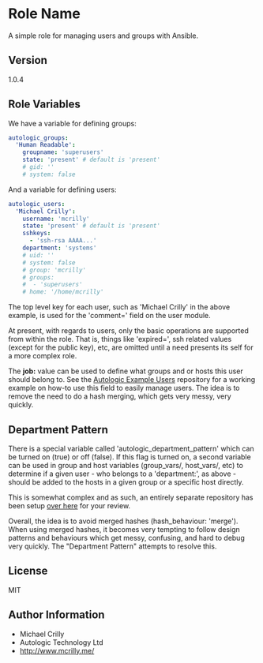# Role Name

A simple role for managing users and groups with Ansible.

## Version

1.0.4

## Role Variables

We have a variable for defining groups:

```yaml
autologic_groups:
  'Human Readable':
    groupname: 'superusers'
    state: 'present' # default is 'present'
    # gid: ''
    # system: false
```

And a variable for defining users:

```yaml
autologic_users:
  'Michael Crilly':
    username: 'mcrilly'
    state: 'present' # default is 'present'
    sshkeys:
      - 'ssh-rsa AAAA...'
    department: 'systems'
    # uid: ''
    # system: false
    # group: 'mcrilly'
    # groups:
    #  - 'superusers'
    # home: '/home/mcrilly'
```

The top level key for each user, such as 'Michael Crilly' in the above example, is used for the 'comment=' field on the user module.

At present, with regards to users, only the basic operations are supported from within the role. That is, things like 'expired=', ssh related values (except for the public key), etc, are omitted until a need presents its self for a more complex role.

The **job:** value can be used to define what groups and or hosts this user should belong to. See the [Autologic Example Users](https://github.com/AutoLogicTechnology/example-users) repository for a working example on how-to use this field to easily manage users. The idea is to remove the need to do a hash merging, which gets very messy, very quickly.

## Department Pattern

There is a special variable called 'autologic_department_pattern' which can be turned on (true) or off (false). If this flag is turned on, a second variable can be used in group and host variables (group_vars/, host_vars/, etc) to determine if a given user - who belongs to a 'department:', as above - should be added to the hosts in a given group or a specific host directly.

This is somewhat complex and as such, an entirely separate repository has been setup [over here](https://github.com/AutoLogicTechnology/example-users) for your review.

Overall, the idea is to avoid merged hashes (hash_behaviour: 'merge'). When using merged hashes, it becomes very tempting to follow design patterns and behaviours which get messy, confusing, and hard to debug very quickly. The "Department Pattern" attempts to resolve this.

## License

MIT

## Author Information

- Michael Crilly
- Autologic Technology Ltd
- http://www.mcrilly.me/
